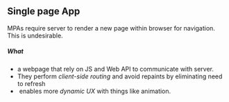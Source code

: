 ## Single page App

MPAs require server to render a new page within browser for navigation. This is undesirable.
##### What
- a webpage that rely on JS and Web API to communicate with server. 
- They perform *client-side routing* and avoid repaints by eliminating need to refresh
-  enables more *dynamic UX* with things like animation.